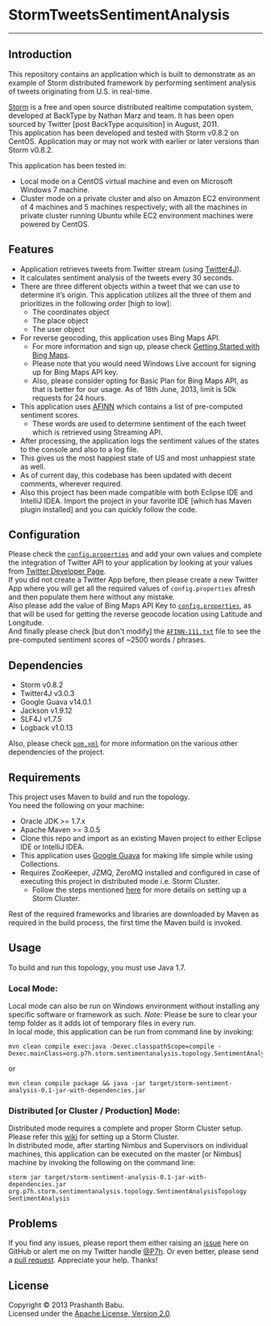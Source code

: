 # StormTweetsSentimentAnalysis
----------

## Introduction
This repository contains an application which is built to demonstrate as an example of Storm distributed framework by performing sentiment analysis of tweets originating from U.S. in real-time.

[Storm](http://storm-project.net) is a free and open source distributed realtime computation system, developed at BackType by Nathan Marz and team. It has been open sourced by Twitter [post BackType acquisition] in August, 2011.<br>
This application has been developed and tested with Storm v0.8.2 on CentOS. Application may or may not work with earlier or later versions than Storm v0.8.2.<br>

This application has been tested in:<br>

+ Local mode on a CentOS virtual machine and even on Microsoft Windows 7 machine.
+ Cluster mode on a private cluster and also on Amazon EC2 environment of 4 machines and 5 machines respectively; with all the machines in private cluster running Ubuntu while EC2 environment machines were powered by CentOS.

## Features
* Application retrieves tweets from Twitter stream (using [Twitter4J](http://twitter4j.org)).<br>
* It calculates sentiment analysis of the tweets every 30 seconds.
* There are three different objects within a tweet that we can use to determine it’s origin. This application utilizes all the three of them and prioritizes in the following order [high to low]:
	* The coordinates object
	* The place object
	* The user object
* For reverse geocoding, this application uses Bing Maps API. 
	* For more information and sign up, please check [Getting Started with Bing Maps](http://msdn.microsoft.com/en-us/library/ff428643.aspx).
	* Please note that you would need Windows Live account for signing up for Bing Maps API key.
	* Also, please consider opting for Basic Plan for Bing Maps API, as that is better for our usage. As of 18th June, 2013, limit is 50k requests for 24 hours.
* This application uses [AFINN](http://www2.imm.dtu.dk/pubdb/views/publication_details.php?id=6010) which contains a list of pre-computed sentiment scores.
	* These words are used to determine sentiment of the each tweet which is retrieved using Streaming API.
* After processing, the application logs the sentiment values of the states to the console and also to a log file.<br>
* This gives us the most happiest state of US and most unhappiest state as well.
* As of current day, this codebase has been updated with decent comments, wherever required.
* Also this project has been made compatible with both Eclipse IDE and IntelliJ IDEA. Import the project in your favorite IDE [which has Maven plugin installed] and you can quickly follow the code.


## Configuration
Please check the [`config.properties`](src/main/resources/config.properties) and add your own values and complete the integration of Twitter API to your application by looking at your values from [Twitter Developer Page](https://dev.twitter.com/apps).<br>
If you did not create a Twitter App before, then please create a new Twitter App where you will get all the required values of `config.properties` afresh and then populate them here without any mistake.<br>
Also please add the value of Bing Maps API Key to [`config.properties`](src/main/resources/config.properties#L10), as that will be used for getting the reverse geocode location using Latitude and Longitude.<br>
And finally please check [but don't modify] the [`AFINN-111.txt`](src/main/resources/AFINN-111.txt) file to see the pre-computed sentiment scores of ~2500 words / phrases.

## Dependencies
* Storm v0.8.2
* Twitter4J v3.0.3
* Google Guava v14.0.1
* Jackson v1.9.12
* SLF4J v1.7.5
* Logback v1.0.13

Also, please check [`pom.xml`](pom.xml) for more information on the various other dependencies of the project.<br>

## Requirements
This project uses Maven to build and run the topology.<br>
You need the following on your machine:

* Oracle JDK >= 1.7.x
* Apache Maven >= 3.0.5
* Clone this repo and import as an existing Maven project to either Eclipse IDE or IntelliJ IDEA.
* This application uses [Google Guava](https://code.google.com/p/guava-libraries) for making life simple while using Collections.
* Requires ZooKeeper, JZMQ, ZeroMQ installed and configured in case of executing this project in distributed mode i.e. Storm Cluster.<br>
	- Follow the steps mentioned [here](https://github.com/nathanmarz/storm/wiki/Setting-up-a-Storm-cluster) for more details on setting up a Storm Cluster.<br>

Rest of the required frameworks and libraries are downloaded by Maven as required in the build process, the first time the Maven build is invoked.

## Usage
To build and run this topology, you must use Java 1.7.

### Local Mode:
Local mode can also be run on Windows environment without installing any specific software or framework as such. *Note*: Please be sure to clear your temp folder as it adds lot of temporary files in every run.<br>
In local mode, this application can be run from command line by invoking:<br>

    mvn clean compile exec:java -Dexec.classpathScope=compile -Dexec.mainClass=org.p7h.storm.sentimentanalysis.topology.SentimentAnalysisTopology
or

    mvn clean compile package && java -jar target/storm-sentiment-analysis-0.1-jar-with-dependencies.jar
	
### Distributed [or Cluster / Production] Mode:
Distributed mode requires a complete and proper Storm Cluster setup. Please refer this [wiki](https://github.com/nathanmarz/storm/wiki/Setting-up-a-Storm-cluster) for setting up a Storm Cluster.<br>
In distributed mode, after starting Nimbus and Supervisors on individual machines, this application can be executed on the master [or Nimbus] machine by invoking the following on the command line:

    storm jar target/storm-sentiment-analysis-0.1-jar-with-dependencies.jar org.p7h.storm.sentimentanalysis.topology.SentimentAnalysisTopology SentimentAnalysis

## Problems
If you find any issues, please report them either raising an [issue](https://github.com/P7h/StormTweetsSentimentAnalysis/issues) here on GitHub or alert me on my Twitter handle [@P7h](http://twitter.com/P7h). Or even better, please send a [pull request](https://github.com/P7h/StormTweetsSentimentAnalysis/pulls).
Appreciate your help. Thanks!

## License
Copyright &copy; 2013 Prashanth Babu.<br>
Licensed under the [Apache License, Version 2.0](http://www.apache.org/licenses/LICENSE-2.0).